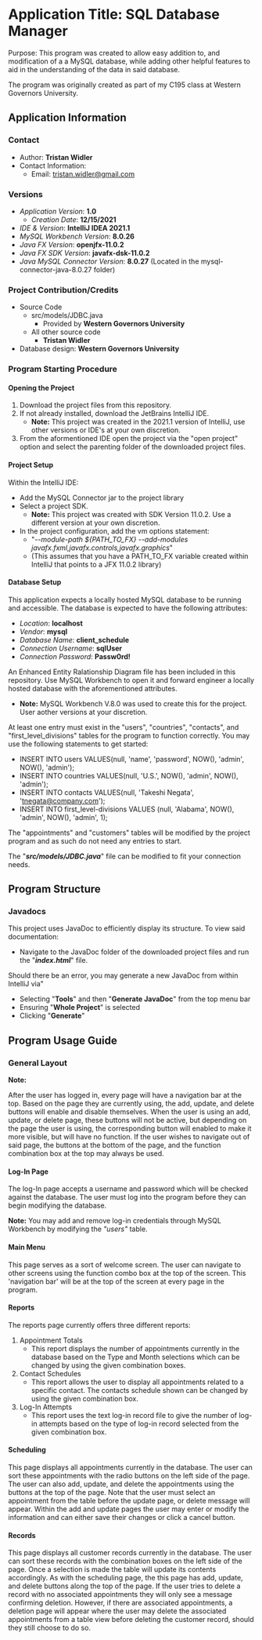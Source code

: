 # Application Title: SQL Database Manager
Purpose: This program was created to allow easy addition to, and modification of a a MySQL database, while adding other helpful features to aid in the understanding of the data in said database. 

The program was originally created as part of my C195 class at Western Governors University.

## Application Information

### Contact

- Author: **Tristan Widler**
- Contact Information: 
  - Email: tristan.widler@gmail.com

### Versions

- *Application Version*: **1.0**
  - *Creation Date*: **12/15/2021**
- *IDE & Version*: **IntelliJ IDEA 2021.1**
- *MySQL Workbench Version*: **8.0.26**
- *Java FX Version*: **openjfx-11.0.2**
- *Java FX SDK Version*: **javafx-dsk-11.0.2**
- *Java MySQL Connector Version*: **8.0.27** (Located in the mysql-connector-java-8.0.27 folder)

### Project Contribution/Credits
- Source Code
  - src/models/JDBC.java
    - Provided by **Western Governors University**
  - All other source code
    - **Tristan Widler**
- Database design: **Western Governors University**

### Program Starting Procedure

#### Opening the Project

1. Download the project files from this repository.
2. If not already installed, download the JetBrains IntelliJ IDE.
    - **Note:** This project was created in the 2021.1 version of IntelliJ, use other versions or IDE's at your own discretion.
3. From the aformentioned IDE open the project via the "open project" option and select the parenting folder of the downloaded project files.
  
#### Project Setup
Within the IntelliJ IDE:
- Add the MySQL Connector jar to the project library
- Select a project SDK. 
  - **Note:** This project was created with SDK Version 11.0.2. Use a different version at your own discretion.
- In the project configuration, add the vm options statement:
  - "*--module-path ${PATH_TO_FX} --add-modules javafx.fxml,javafx.controls,javafx.graphics*"
  - (This assumes that you have a PATH_TO_FX variable created within IntelliJ that points to a JFX 11.0.2 library)
  
 #### Database Setup
 
 This application expects a locally hosted MySQL database to be running and accessible. The database is expected to have the following attributes:
 - *Location*: **localhost**
 - *Vendor*: **mysql**
 - *Database Name*: **client_schedule**
 - *Connection Username*: **sqlUser**
 - *Connection Password*: **Passw0rd!**
 
An Enhanced Entity Ralationship Diagram file has been included in this repository. Use MySQL Workbench to open it and forward engineer a locally hosted database with the aforementioned attributes.
 - **Note:** MySQL Workbench V.8.0 was used to create this for the project. User aother versions at your discretion.
 
At least one entry must exist in the "users", "countries", "contacts", and "first_level_divisions" tables for the program to function correctly. 
You may use the following statements to get started:
- INSERT INTO users VALUES(null, 'name', 'password', NOW(), 'admin', NOW(), 'admin');
- INSERT INTO countries VALUES(null, 'U.S.', NOW(), 'admin', NOW(), 'admin');
- INSERT INTO contacts VALUES(null, 'Takeshi Negata', 'tnegata@company.com');
- INSERT INTO first_level-divisions VALUES (null, 'Alabama', NOW(), 'admin', NOW(), 'admin', 1);

The "appointments" and "customers" tables will be modified by the project program and as such do not need any entries to start.

The "***src/models/JDBC.java***" file can be modified to fit your connection needs.

## Program Structure

### Javadocs
This project uses JavaDoc to efficiently display its structure. 
To view said documentation:
- Navigate to the JavaDoc folder of the downloaded project files and run the "***index.html***" file. 

Should there be an error, you may generate a new JavaDoc from within IntelliJ via"
- Selecting "**Tools**" and then "**Generate JavaDoc**" from the top menu bar
- Ensuring "**Whole Project**" is selected
- Clicking "**Generate**"

## Program Usage Guide

### General Layout

**Note:**

After the user has logged in, every page will have a navigation bar at the top. Based on the page they are currently using, the add, update, and delete buttons will enable and disable themselves. 
When the user is using an add, update, or delete page, these buttons will not be active, but depending on the page the user is using, the corresponding button will enabled to make it more visible, but will have no function.
If the user wishes to navigate out of said page, the buttons at the bottom of the page, and the function combination box at the top may always be used.
	
#### Log-In Page
The log-In page accepts a username and password which will be checked against the database. 
The user must log into the program before they can begin modifying the database.

**Note:** You may add and remove log-in credentials through MySQL Workbench by modifying the *"users"* table.
	
#### Main Menu

This page serves as a sort of welcome screen. The user can navigate to other screens using the function combo box at the top of the screen. This 'navigation bar' will be at the top of the screen at every page in the program.

#### Reports

The reports page currently offers three different reports:
1. Appointment Totals
    - This report displays the number of appointments currently in the database based on the Type and Month selections which can be changed by using the given combination boxes.
2. Contact Schedules
    - This report allows the user to display all appointments related to a specific contact. The contacts schedule shown can be changed by using the given combination box.
3. Log-In Attempts
    - This report uses the text log-in record file to give the number of log-in attempts based on the type of log-in record selected from the given combination box.
	
#### Scheduling
This page displays all appointments currently in the database. The user can sort these appointments with the radio buttons on the left side of the page.
The user can also add, update, and delete the appointments using the buttons at the top of the page. 
Note that the user must select an appointment from the table before the update page, or delete message will appear.
Within the add and update pages the user may enter or modify the information and can either save their changes or click a cancel button.

#### Records
This page displays all customer records currently in the database. The user can sort these records with the combination boxes on the left side of the page.
Once a selection is made the table will update its contents accordingly. As with the scheduling page, the this page has add, update, and delete buttons along the top of the page.
If the user tries	to delete a record with no associated appointments they will only see a message confirming deletion.
However, if there are associated appointments, a deletion page will appear where the user may delete the associated appointments from a table view before deleting the customer record, should they still choose to do so.
	
